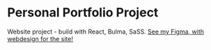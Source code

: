 # Personal Portfolio Project
Website project - build with React, Bulma, SaSS.
[See my Figma, with webdesign for the site!](https://www.figma.com/file/mVF1ta0UwvzenQJOFwZ9XU/Personal-Site?node-id=5%3A4)
